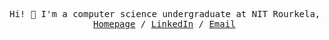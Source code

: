 <p>
  <pre align="center">
Hi! 👋 I'm a computer science undergraduate at NIT Rourkela, currently studying machine learning and multimodal deep learning.
<a href="https://arnavsamal.github.io">Homepage</a> / <a href="https://www.linkedin.com/in/arnavsamal/">LinkedIn</a> / <a href="mailto:samalarnav@gmail.com">Email</a> </pre>
</p>
